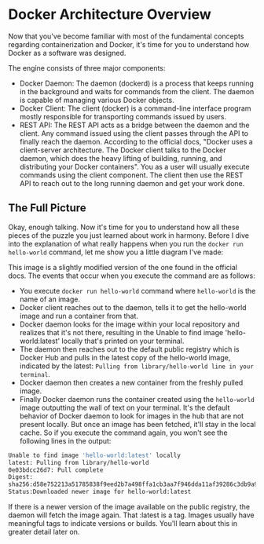 # Docker Architecture Overview

Now that you've become familiar with most of the fundamental concepts regarding
containerization and Docker, it's time for you to understand how Docker as a
software was designed.

The engine consists of three major components:

- Docker Daemon: The daemon (dockerd) is a process that keeps running in the
  background and waits for commands from the client. The daemon is capable of
  managing various Docker objects.
- Docker Client: The client (docker) is a command-line interface program mostly
  responsible for transporting commands issued by users.
- REST API: The REST API acts as a bridge between the daemon and the client. Any
  command issued using the client passes through the API to finally reach the
  daemon. According to the official docs, "Docker uses a client-server
  architecture. The Docker client talks to the Docker daemon, which does the
  heavy lifting of building, running, and distributing your Docker containers".
  You as a user will usually execute commands using the client component. The
  client then use the REST API to reach out to the long running daemon and get
  your work done.

## The Full Picture

Okay, enough talking. Now it's time for you to understand how all these pieces
of the puzzle you just learned about work in harmony. Before I dive into the
explanation of what really happens when you run the `docker run hello-world`
command, let me show you a little diagram I've made:

This image is a slightly modified version of the one found in the official docs.
The events that occur when you execute the command are as follows:

- You execute `docker run hello-world` command where `hello-world` is the name
  of an image.
- Docker client reaches out to the daemon, tells it to get the hello-world image
  and run a container from that.
- Docker daemon looks for the image within your local repository and realizes
  that it's not there, resulting in the Unable to find image
  'hello-world:latest' locally that's printed on your terminal.
- The daemon then reaches out to the default public registry which is Docker Hub
  and pulls in the latest copy of the hello-world image, indicated by the
  latest: `Pulling from library/hello-world line in your terminal`.
- Docker daemon then creates a new container from the freshly pulled image.
- Finally Docker daemon runs the container created using the `hello-world` image
  outputting the wall of text on your terminal. It's the default behavior of
  Docker daemon to look for images in the hub that are not present locally. But
  once an image has been fetched, it'll stay in the local cache. So if you
  execute the command again, you won't see the following lines in the output:

```sh
Unable to find image 'hello-world:latest' locally
latest: Pulling from library/hello-world
0e03bdcc26d7: Pull complete
Digest:
sha256:d58e752213a51785838f9eed2b7a498ffa1cb3aa7f946dda11af39286c3db9a9
Status:Downloaded newer image for hello-world:latest
```

If there is a newer version of the image available on the public registry, the
daemon will fetch the image again. That :latest is a tag. Images usually have
meaningful tags to indicate versions or builds. You'll learn about this in
greater detail later on.
